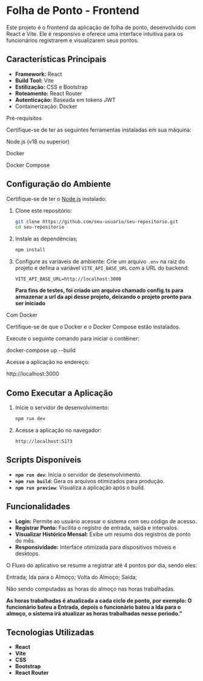 # Folha de Ponto - Frontend

Este projeto é o frontend da aplicação de folha de ponto, desenvolvido com React e Vite. Ele é responsivo e oferece uma interface intuitiva para os funcionários registrarem e visualizarem seus pontos.

## Características Principais

- **Framework:** React
- **Build Tool:** Vite
- **Estilização:** CSS e Bootstrap
- **Roteamento:** React Router
- **Autenticação:** Baseada em tokens JWT
- Containerização: Docker

Pré-requisitos

Certifique-se de ter as seguintes ferramentas instaladas em sua máquina:

Node.js (v18 ou superior)

Docker

Docker Compose

## Configuração do Ambiente

Certifique-se de ter o [Node.js](https://nodejs.org/) instalado.

1. Clone este repositório:
   ```bash
   git clone https://github.com/seu-usuario/seu-repositorio.git
   cd seu-repositorio
   ```

2. Instale as dependências:
   ```bash
   npm install
   ```   

3. Configure as variáveis de ambiente:
   Crie um arquivo `.env` na raiz do projeto e defina a variável `VITE_API_BASE_URL` com a URL do backend:
   ```env
   VITE_API_BASE_URL=http://localhost:3000
   ```

   **Para fins de testes, foi criado um arquivo chamado config.ts para armazenar a url da api desse projeto, deixando o projeto pronto para ser iniciado**

Com Docker

Certifique-se de que o Docker e o Docker Compose estão instalados.

Execute o seguinte comando para iniciar o contêiner:

docker-compose up --build

Acesse a aplicação no endereço:

http://localhost:3000


## Como Executar a Aplicação

1. Inicie o servidor de desenvolvimento:
   ```bash
   npm run dev
   ```

2. Acesse a aplicação no navegador:
   ```
   http://localhost:5173
   ```

## Scripts Disponíveis

- **`npm run dev`**: Inicia o servidor de desenvolvimento.
- **`npm run build`**: Gera os arquivos otimizados para produção.
- **`npm run preview`**: Visualiza a aplicação após o build.

## Funcionalidades

- **Login:** Permite ao usuário acessar o sistema com seu código de acesso.
- **Registrar Ponto:** Facilita o registro de entrada, saída e intervalos.
- **Visualizar Histórico Mensal:** Exibe um resumo dos registros de ponto do mês.
- **Responsividade:** Interface otimizada para dispositivos móveis e desktops.

O Fluxo do aplicativo se resume a registrar até 4 pontos por dia, sendo eles:

Entrada;
Ida para o Almoço;
Volta do Almoço;
Saída;

Não sendo computadas as horas do almoço nas horas trabalhadas.

**As horas trabalhadas é atualizada a cada ciclo de ponto, por exemplo: O funcionário bateu a Entrada, depois o funcionário bateu a Ida para o almoço, o sistema irá atualizar as horas trabalhadas nesse periodo."**

## Tecnologias Utilizadas

- **React**
- **Vite**
- **CSS**
- **Bootstrap**
- **React Router**

